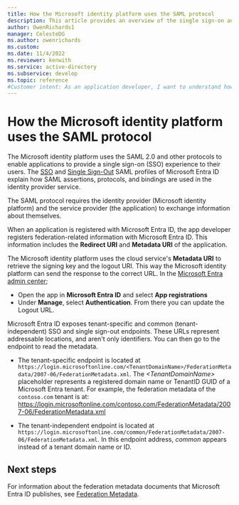 ```yaml
---
title: How the Microsoft identity platform uses the SAML protocol
description: This article provides an overview of the single sign-on and Single Sign-Out SAML profiles in Microsoft Entra ID.
author: OwenRichards1
manager: CelesteDG
ms.author: owenrichards
ms.custom:
ms.date: 11/4/2022
ms.reviewer: kenwith
ms.service: active-directory
ms.subservice: develop
ms.topic: reference
#Customer intent: As an application developer, I want to understand how the Microsoft identity platform uses the SAML protocol, so that I can implement single sign-on (SSO) functionality in my application and provide a seamless user experience.
---
```


# How the Microsoft identity platform uses the SAML protocol

The Microsoft identity platform uses the SAML 2.0 and other protocols to enable applications to provide a single sign-on (SSO) experience to their users. The [SSO](single-sign-on-saml-protocol.md) and [Single Sign-Out](single-sign-out-saml-protocol.md) SAML profiles of Microsoft Entra ID explain how SAML assertions, protocols, and bindings are used in the identity provider service.

The SAML protocol requires the identity provider (Microsoft identity platform) and the service provider (the application) to exchange information about themselves.

When an application is registered with Microsoft Entra ID, the app developer registers federation-related information with Microsoft Entra ID. This information includes the **Redirect URI** and **Metadata URI** of the application.

The Microsoft identity platform uses the cloud service's **Metadata URI** to retrieve the signing key and the logout URI. This way the Microsoft identity platform can send the response to the correct URL. In the <a href="https://entra.microsoft.com/" target="_blank">Microsoft Entra admin center</a>; 

- Open the app in **Microsoft Entra ID** and select **App registrations**
- Under **Manage**, select **Authentication**. From there you can update the Logout URL. 

Microsoft Entra ID exposes tenant-specific and common (tenant-independent) SSO and single sign-out endpoints. These URLs represent addressable locations, and aren't only identifiers. You can then go to the endpoint to read the metadata.

- The tenant-specific endpoint is located at `https://login.microsoftonline.com/<TenantDomainName>/FederationMetadata/2007-06/FederationMetadata.xml`. The *\<TenantDomainName>* placeholder represents a registered domain name or TenantID GUID of a Microsoft Entra tenant. For example, the federation metadata of the `contoso.com` tenant is at: https://login.microsoftonline.com/contoso.com/FederationMetadata/2007-06/FederationMetadata.xml

- The tenant-independent endpoint is located at
  `https://login.microsoftonline.com/common/FederationMetadata/2007-06/FederationMetadata.xml`. In this endpoint address, *common* appears instead of a tenant domain name or ID.

## Next steps

For information about the federation metadata documents that Microsoft Entra ID publishes, see [Federation Metadata](federation-metadata.md).
